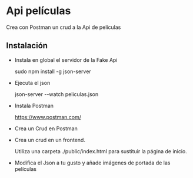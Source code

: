 # Api películas

Crea con Postman un crud a la Api de películas

## Instalación

- Instala en global el servidor de la Fake Api

    sudo npm install -g json-server

- Ejecuta el json

    json-server --watch peliculas.json

- Instala Postman

    https://www.postman.com/

- Crea un Crud en Postman

- Crea un crud en un frontend.

    Utiliza una carpeta ./public/index.html para sustituir la página de inicio.

- Modifica el Json a tu gusto y añade imágenes de portada de las películas

